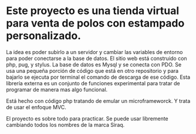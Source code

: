# Este proyecto es una tienda virtual para venta de polos con estampado personalizado.

La idea es poder subirlo a un servidor y cambiar las variables de entorno para poder conectarse a la base de datos.
El sitio web está construido con php, pug, y stylus.
La base de datos es Mysql y se conecta con PDO.
Se usa una pequeña porción de código que está en otro repositorio y para bajarlo se ejecuta por terminal el comando de descarga de ese código. Esta librería externa es un conjunto de funciones experimental para tratar de programar de manera mas algo funcional.

Está hecho con código php tratando de emular un microframeworck. Y trata de usar el enfoque MVC.

El proyecto es sobre todo para practicar.
Se puede usar libremente cambiando todos los nombres de la marca Siraq.
